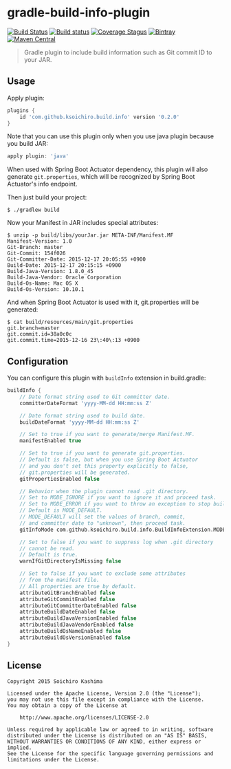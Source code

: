 # gradle-build-info-plugin

[![Build Status](https://img.shields.io/travis/ksoichiro/gradle-build-info-plugin/master.svg?style=flat-square)](https://travis-ci.org/ksoichiro/gradle-build-info-plugin)
[![Build status](https://img.shields.io/appveyor/ci/ksoichiro/gradle-build-info-plugin/master.svg?style=flat-square)](https://ci.appveyor.com/project/ksoichiro/gradle-build-info-plugin)
[![Coverage Stagus](https://img.shields.io/coveralls/ksoichiro/gradle-build-info-plugin/master.svg?style=flat-square)](https://coveralls.io/github/ksoichiro/gradle-build-info-plugin?branch=master)
[![Bintray](https://img.shields.io/bintray/v/ksoichiro/maven/gradle-build-info-plugin.svg?style=flat-square)](https://bintray.com/ksoichiro/maven/gradle-build-info-plugin/_latestVersion)
[![Maven Central](http://img.shields.io/maven-central/v/com.github.ksoichiro/gradle-build-info-plugin.svg?style=flat-square)](https://github.com/ksoichiro/gradle-build-info-plugin/releases/latest)

> Gradle plugin to include build information such as Git commit ID to your JAR.

## Usage

Apply plugin:

```gradle
plugins {
    id 'com.github.ksoichiro.build.info' version '0.2.0'
}
```

Note that you can use this plugin only when you use java plugin because you build JAR:

```gradle
apply plugin: 'java'
```

When used with Spring Boot Actuator dependency, this plugin will also generate
`git.properties`, which will be recognized by Spring Boot Actuator's
info endpoint.

Then just build your project:

```console
$ ./gradlew build
```

Now your Manifest in JAR includes special attributes:

```console
$ unzip -p build/libs/yourJar.jar META-INF/Manifest.MF
Manifest-Version: 1.0
Git-Branch: master
Git-Commit: 154f026
Git-Committer-Date: 2015-12-17 20:05:55 +0900
Build-Date: 2015-12-17 20:15:15 +0900
Build-Java-Version: 1.8.0_45
Build-Java-Vendor: Oracle Corporation
Build-Os-Name: Mac OS X
Build-Os-Version: 10.10.1
```

And when Spring Boot Actuator is used with it, git.properties
will be generated:

```console
$ cat build/resources/main/git.properties
git.branch=master
git.commit.id=38a0c0c
git.commit.time=2015-12-16 23\:40\:13 +0900
```

## Configuration

You can configure this plugin with `buildInfo` extension in build.gradle:

```gradle
buildInfo {
    // Date format string used to Git committer date.
    committerDateFormat 'yyyy-MM-dd HH:mm:ss Z'

    // Date format string used to build date.
    buildDateFormat 'yyyy-MM-dd HH:mm:ss Z'

    // Set to true if you want to generate/merge Manifest.MF.
    manifestEnabled true

    // Set to true if you want to generate git.properties.
    // Default is false, but when you use Spring Boot Actuator
    // and you don't set this property explicitly to false,
    // git.properties will be generated.
    gitPropertiesEnabled false

    // Behavior when the plugin cannot read .git directory.
    // Set to MODE_IGNORE if you want to ignore it and proceed task.
    // Set to MODE_ERROR if you want to throw an exception to stop build.
    // Default is MODE_DEFAULT.
    // MODE_DEFAULT will set the values of branch, commit,
    // and committer date to "unknown", then proceed task.
    gitInfoMode com.github.ksoichiro.build.info.BuildInfoExtension.MODE_DEFAULT

    // Set to false if you want to suppress log when .git directory
    // cannot be read.
    // Default is true.
    warnIfGitDirectoryIsMissing false

    // Set to false if you want to exclude some attributes
    // from the manifest file.
    // All properties are true by default.
    attributeGitBranchEnabled false
    attributeGitCommitEnabled false
    attributeGitCommitterDateEnabled false
    attributeBuildDateEnabled false
    attributeBuildJavaVersionEnabled false
    attributeBuildJavaVendorEnabled false
    attributeBuildOsNameEnabled false
    attributeBuildOsVersionEnabled false
}
```

## License

    Copyright 2015 Soichiro Kashima

    Licensed under the Apache License, Version 2.0 (the "License");
    you may not use this file except in compliance with the License.
    You may obtain a copy of the License at

        http://www.apache.org/licenses/LICENSE-2.0

    Unless required by applicable law or agreed to in writing, software
    distributed under the License is distributed on an "AS IS" BASIS,
    WITHOUT WARRANTIES OR CONDITIONS OF ANY KIND, either express or implied.
    See the License for the specific language governing permissions and
    limitations under the License.
